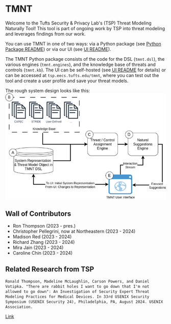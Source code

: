 # TMNT

Welcome to the Tufts Security & Privacy Lab's (TSP) Threat Modeling Naturally Tool! This tool is part of ongoing work by TSP into threat modeling and leverages findings from our work.

You can use TMNT in one of two ways: via a Python package (see [Python Package README](tmnt/README.md)) or via our UI (see [UI README](ui/README.md)).

The TMNT Python package consists of the code for the DSL (`tmnt.dsl`), the various engines (`tmnt.engines`), and the knowledge base of threats and controls (`tmnt.kb`). The UI can be self-hosted (see [UI README](ui/README.md) for details) or can be accessed at `tsp.eecs.tufts.edu/tmnt`, where you can test out the tool and create a user profile and save your threat models.

The rough system design looks like this:
![system design](project/TMNT.drawio.png)


## Wall of Contributors

- Ron Thompson (2023 - pres.)
- Christopher Pellegrini, now at Northeastern (2023 - 2024)
- Madison Red (2023 - 2024)
- Richard Zhang (2023 - 2024)
- Mira Jain (2023 - 2024)
- Caroline Chin (2023 - 2024)

## Related Research from TSP

```
Ronald Thompson, Madeline McLaughlin, Carson Powers, and Daniel Votipka. "There are rabbit holes I want to go down that I'm not allowed to go down": An Investigation of Security Expert Threat Modeling Practices for Medical Devices. In 33rd USENIX Security Symposium (USENIX Security 24), Philadelphia, PA, August 2024. USENIX Association.
```
[Link](https://www.usenix.org/conference/usenixsecurity24/presentation/thompson)
